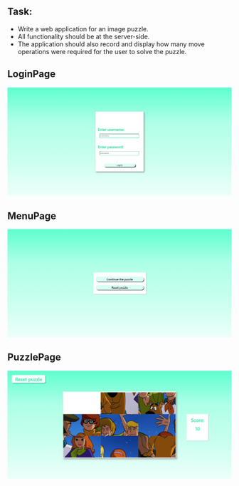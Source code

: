 ## Task:
- Write a web application for an image puzzle. 
- All functionality should be at the server-side. 
- The application should also record and display how many move operations were required for the user to solve the puzzle.

## LoginPage
![Snapshot](demo/loginPage.png)
## MenuPage
![Snapshot](demo/menuPage.png)
## PuzzlePage
![Snapshot](demo/puzzlePage.png)
